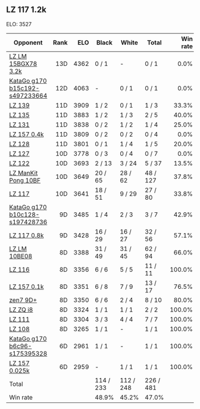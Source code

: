 ## LZ 117 1.2k ##

ELO: 3527

Opponent | Rank | ELO | Black | White | Total | Win rate
---------|-----:|----:|-------|-------|-------|-------:
[LZ LM 15BGX78 3.2k](LZ%20LM%2015BGX78%203.2k.md) | 13D | 4362 | 0 / 1 | - | 0 / 1 | 0.0%
[KataGo g170 b15c192-s497233664](KataGo%20g170%20b15c192-s497233664.md) | 12D | 4063 | - | 0 / 1 | 0 / 1 | 0.0%
[LZ 139](LZ%20139.md) | 11D | 3909 | 1 / 2 | 0 / 1 | 1 / 3 | 33.3%
[LZ 135](LZ%20135.md) | 11D | 3883 | 1 / 2 | 1 / 3 | 2 / 5 | 40.0%
[LZ 131](LZ%20131.md) | 11D | 3838 | 0 / 2 | 1 / 2 | 1 / 4 | 25.0%
[LZ 157 0.4k](LZ%20157%200.4k.md) | 11D | 3809 | 0 / 2 | 0 / 2 | 0 / 4 | 0.0%
[LZ 128](LZ%20128.md) | 11D | 3801 | 0 / 1 | 1 / 4 | 1 / 5 | 20.0%
[LZ 127](LZ%20127.md) | 10D | 3778 | 0 / 3 | 0 / 4 | 0 / 7 | 0.0%
[LZ 122](LZ%20122.md) | 10D | 3693 | 2 / 13 | 3 / 24 | 5 / 37 | 13.5%
[LZ ManKit Pong 10BF](LZ%20ManKit%20Pong%2010BF.md) | 10D | 3649 | 20 / 65 | 28 / 62 | 48 / 127 | 37.8%
[LZ 117](LZ%20117.md) | 10D | 3641 | 18 / 51 | 9 / 29 | 27 / 80 | 33.8%
[KataGo g170 b10c128-s197428736](KataGo%20g170%20b10c128-s197428736.md) | 9D | 3485 | 1 / 4 | 2 / 3 | 3 / 7 | 42.9%
[LZ 117 0.8k](LZ%20117%200.8k.md) | 9D | 3428 | 16 / 29 | 16 / 27 | 32 / 56 | 57.1%
[LZ LM 10BE08](LZ%20LM%2010BE08.md) | 8D | 3388 | 31 / 49 | 31 / 45 | 62 / 94 | 66.0%
[LZ 116](LZ%20116.md) | 8D | 3356 | 6 / 6 | 5 / 5 | 11 / 11 | 100.0%
[LZ 157 0.1k](LZ%20157%200.1k.md) | 8D | 3351 | 6 / 8 | 7 / 9 | 13 / 17 | 76.5%
[zen7 9D+](zen7%209D+.md) | 8D | 3350 | 6 / 6 | 2 / 4 | 8 / 10 | 80.0%
[LZ ZQ i8](LZ%20ZQ%20i8.md) | 8D | 3324 | 1 / 1 | 1 / 1 | 2 / 2 | 100.0%
[LZ 111](LZ%20111.md) | 8D | 3304 | 3 / 3 | 4 / 4 | 7 / 7 | 100.0%
[LZ 108](LZ%20108.md) | 8D | 3265 | 1 / 1 | - | 1 / 1 | 100.0%
[KataGo g170 b6c96-s175395328](KataGo%20g170%20b6c96-s175395328.md) | 6D | 2961 | 1 / 1 | - | 1 / 1 | 100.0%
[LZ 157 0.025k](LZ%20157%200.025k.md) | 6D | 2959 | - | 1 / 1 | 1 / 1 | 100.0%
Total | | | 114 / 233 | 112 / 248 | 226 / 481 | 
Win rate| | | 48.9% | 45.2% | 47.0% | 
